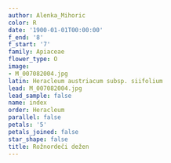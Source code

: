 ```yaml
---
author: Alenka_Mihoric
color: R
date: '1900-01-01T00:00:00'
f_end: '8'
f_start: '7'
family: Apiaceae
flower_type: O
image:
- M_007082004.jpg
latin: Heracleum austriacum subsp. siifolium
lead: M_007082004.jpg
lead_sample: false
name: index
order: Heracleum
parallel: false
petals: '5'
petals_joined: false
star_shape: false
title: Rožnordeči dežen
---
```


